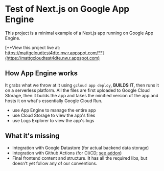 # Test of Next.js on Google App Engine
This project is a minimal example of a Next.js app running on Google App Engine.

[**View this project live at: https://mattgcloudtest4dte.nw.r.appspot.com/**](https://mattgcloudtest4dte.nw.r.appspot.com)

## How App Engine works
It grabs what we throw at it using `gcloud app deploy`, **BUILDS IT**, then runs it on a serverless platform. All the files are first uploaded to Google Cloud Storage, then it builds the app and takes the minified version of the app and hosts it on what's essentially Google Cloud Run.
 - use App Engine to manage the entire app
 - use Cloud Storage to view the app's files
 - use Logs Explorer to view the app's logs

## What it's missing
- Integration with Google Datastore (for actual backend data storage)
- Integration with Github Actions (for CI/CD; [see addon](https://github.com/google-github-actions/deploy-appengine))
- Final frontend content and structure. It has all the required libs, but doesn't yet follow any of our conventions.